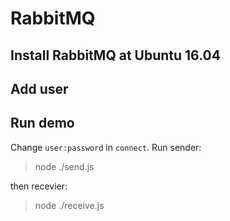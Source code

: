 # RabbitMQ
## Install RabbitMQ at Ubuntu 16.04

## Add user

## Run demo
Change `user:password` in `connect`. Run sender:
> node ./send.js

then recevier:
> node ./receive.js

